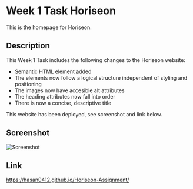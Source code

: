 # Week 1 Task Horiseon

This is the homepage for Horiseon.

## Description

This Week 1 Task includes the following changes to the Horiseon website:
- Semantic HTML element added
- The elements now follow a logical structure independent of styling and positioning
- The images now have accesible alt attributes
- The heading attributes now fall into order
- There is now a concise, descriptive title

This website has been deployed, see screenshot and link below.


## Screenshot

![Screenshot](/assets/images/hasan0412.github.io_Horiseon-Assignment_%20(1).png)


## Link

https://hasan0412.github.io/Horiseon-Assignment/
